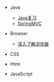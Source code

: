 * Java
	* [Java复习](java/java复习.md)
	* [SpringMVC](java/SpringMVC.md)

* Browser
	* [深入了解浏览器](browser/深入了解浏览器.md) 
	
* CSS

* Html

* JavaScript

